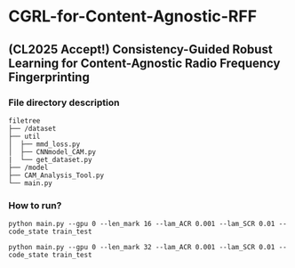 # CGRL-for-Content-Agnostic-RFF

## (CL2025 Accept!) Consistency-Guided Robust Learning for Content-Agnostic Radio Frequency Fingerprinting

### File directory description

```
filetree 
├── /dataset
├── util
│  ├── mmd_loss.py
│  ├── CNNmodel_CAM.py
|  └── get_dataset.py
├── /model
├── CAM_Analysis_Tool.py
└── main.py
```

### How to run?

```
python main.py --gpu 0 --len_mark 16 --lam_ACR 0.001 --lam_SCR 0.01 --code_state train_test

python main.py --gpu 0 --len_mark 32 --lam_ACR 0.001 --lam_SCR 0.01 --code_state train_test
```
